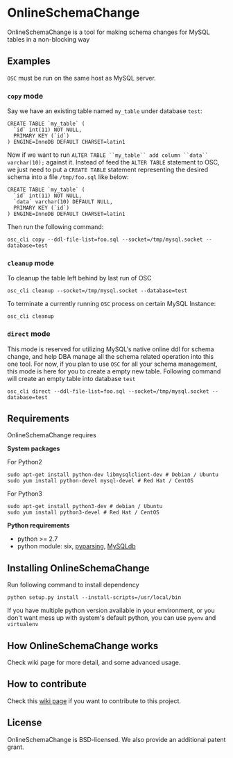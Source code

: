 # OnlineSchemaChange
OnlineSchemaChange is a tool for making schema changes for MySQL tables in a non-blocking way

## Examples

`OSC` must be run on the same host as MySQL server. 

### `copy` mode 

Say we have an existing table named `my_table` under database `test`:
```
CREATE TABLE `my_table` (
  `id` int(11) NOT NULL,
  PRIMARY KEY (`id`)
) ENGINE=InnoDB DEFAULT CHARSET=latin1
``` 
Now if we want to run `ALTER TABLE ``my_table`` add column ``data`` varchar(10);` against it. Instead of feed the `ALTER TABLE` statement to OSC, we just need to put a `CREATE TABLE` statement representing the desired schema into a file `/tmp/foo.sql` like below:
```
CREATE TABLE `my_table` (
  `id` int(11) NOT NULL,
  `data` varchar(10) DEFAULT NULL,
  PRIMARY KEY (`id`)
) ENGINE=InnoDB DEFAULT CHARSET=latin1
```
Then run the following command:
```
osc_cli copy --ddl-file-list=foo.sql --socket=/tmp/mysql.socket --database=test
```

### `cleanup` mode

To cleanup the table left behind by last run of OSC
```
osc_cli cleanup --socket=/tmp/mysql.socket --database=test
```

To terminate a currently running `OSC` process on certain MySQL Instance:
```
osc_cli cleanup
```

### `direct` mode

This mode is reserved for utilizing MySQL's native online ddl for schema change, and help DBA manage all the schema related operation into this one tool.
For now, if you plan to use `OSC` for all your schema management, this mode is here for you to create a empty new table. Following command will create an empty table into database `test`
```
osc_cli direct --ddl-file-list=foo.sql --socket=/tmp/mysql.socket --database=test
```


## Requirements
OnlineSchemaChange requires 

**System packages**

For Python2
```
sudo apt-get install python-dev libmysqlclient-dev # Debian / Ubuntu
sudo yum install python-devel mysql-devel # Red Hat / CentOS
```

For Python3
```
sudo apt-get install python3-dev # debian / Ubuntu
sudo yum install python3-devel # Red Hat / CentOS
```

**Python requirements**
* python >= 2.7
* python module: six, [pyparsing](http://pyparsing.wikispaces.com/), [MySQLdb](http://github.com/PyMySQL/mysqlclient-python/tarball/master)

## Installing OnlineSchemaChange

Run following command to install dependency
```
python setup.py install --install-scripts=/usr/local/bin
```
If you have multiple python version available in your environment, or you don't want mess up with system's default python, 
you can use `pyenv` and `virtualenv`

## How OnlineSchemaChange works

Check wiki page for more detail, and some advanced usage.

## How to contribute
Check this [wiki page](https://github.com/facebookincubator/OnlineSchemaChange/wiki/How-to-Contribute) if you want to contribute to this project.


## License
OnlineSchemaChange is BSD-licensed. We also provide an additional patent grant.


